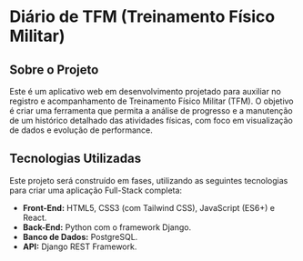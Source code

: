 # Diário de TFM (Treinamento Físico Militar)

## Sobre o Projeto

Este é um aplicativo web em desenvolvimento projetado para auxiliar no registro e acompanhamento de Treinamento Físico Militar (TFM). O objetivo é criar uma ferramenta que permita a análise de progresso e a manutenção de um histórico detalhado das atividades físicas, com foco em visualização de dados e evolução de performance.

## Tecnologias Utilizadas

Este projeto será construído em fases, utilizando as seguintes tecnologias para criar uma aplicação Full-Stack completa:

* **Front-End:** HTML5, CSS3 (com Tailwind CSS), JavaScript (ES6+) e React.
* **Back-End:** Python com o framework Django.
* **Banco de Dados:** PostgreSQL.
* **API:** Django REST Framework.